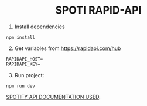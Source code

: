 <h1 align="center">SPOTI RAPID-API</h1>

1. Install dependencies

```
npm install
```

2. Get variables from https://rapidapi.com/hub

```
RAPIDAPI_HOST=
RAPIDAPI_KEY=
```

3. Run project:

```
npm run dev
```

[SPOTIFY API DOCUMENTATION USED](https://rapidapi.com/Glavier/api/spotify23/).
